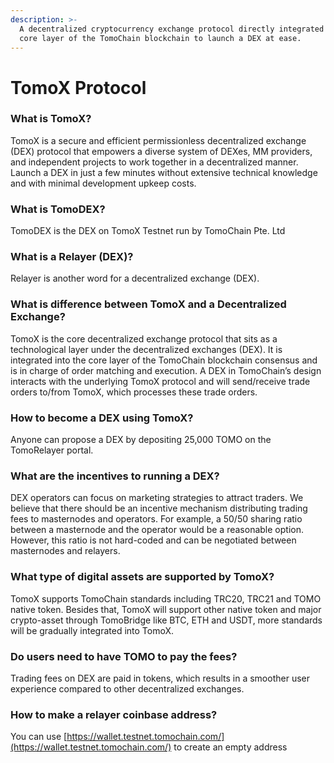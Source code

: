 ```yaml
---
description: >-
  A decentralized cryptocurrency exchange protocol directly integrated into the
  core layer of the TomoChain blockchain to launch a DEX at ease.
---
```


# TomoX Protocol

### What is TomoX?

TomoX is a secure and efficient permissionless decentralized exchange \(DEX\) protocol that empowers a diverse system of DEXes, MM providers, and independent projects to work together in a decentralized manner. Launch a DEX in just a few minutes without extensive technical knowledge and with minimal development upkeep costs.

### What is TomoDEX?

TomoDEX is the DEX on TomoX Testnet run by TomoChain Pte. Ltd

### What is a Relayer \(DEX\)?

Relayer is another word for a decentralized exchange \(DEX\).

### What is difference between TomoX and a Decentralized Exchange?

TomoX is the core decentralized exchange protocol that sits as a technological layer under the decentralized exchanges \(DEX\). It is integrated into the core layer of the TomoChain blockchain consensus and is in charge of order matching and execution. A DEX in TomoChain’s design interacts with the underlying TomoX protocol and will send/receive trade orders to/from TomoX, which processes these trade orders.

### **How to become a DEX using TomoX?**

Anyone can propose a DEX by depositing 25,000 TOMO on the TomoRelayer portal.

### **What are the incentives to running a DEX?** 

DEX operators can focus on marketing strategies to attract traders. We believe that there should be an incentive mechanism distributing trading fees to masternodes and operators. For example, a 50/50 sharing ratio between a masternode and the operator would be a reasonable option. However, this ratio is not hard-coded and can be negotiated between masternodes and relayers.

### What type of digital assets are supported by TomoX?

TomoX supports TomoChain standards including TRC20, TRC21 and TOMO native token. Besides that, TomoX will support other native token and major crypto-asset through TomoBridge like BTC, ETH and USDT, more standards will be gradually integrated into TomoX.

### Do users need to have TOMO to pay the fees?

Trading fees on DEX are paid in tokens, which results in a smoother user experience compared to other decentralized exchanges.

### How to make a relayer coinbase address?

You can use [https://wallet.testnet.tomochain.com/](https://wallet.testnet.tomochain.com/) to create an empty address



